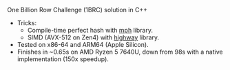 One Billion Row Challenge (1BRC) solution in C++

* Tricks:
  * Compile-time perfect hash with [mph](https://github.com/qlibs/mph) library.
  * SIMD (AVX-512 on Zen4) with [highway](https://github.com/google/highway) library.
* Tested on x86-64 and ARM64 (Apple Silicon).
* Finishes in ~0.65s on AMD Ryzen 5 7640U, down from 98s with a native implementation (150x speedup).
